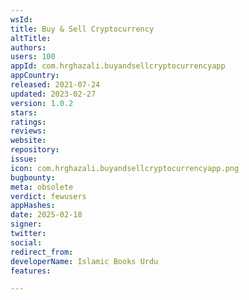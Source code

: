 ```yaml
---
wsId: 
title: Buy & Sell Cryptocurrency
altTitle: 
authors: 
users: 100
appId: com.hrghazali.buyandsellcryptocurrencyapp
appCountry: 
released: 2021-07-24
updated: 2023-02-27
version: 1.0.2
stars: 
ratings: 
reviews: 
website: 
repository: 
issue: 
icon: com.hrghazali.buyandsellcryptocurrencyapp.png
bugbounty: 
meta: obsolete
verdict: fewusers
appHashes: 
date: 2025-02-18
signer: 
twitter: 
social: 
redirect_from: 
developerName: Islamic Books Urdu
features: 

---
```



